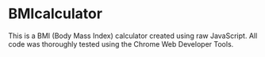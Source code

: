 # BMIcalculator
This is a BMI (Body Mass Index) calculator created using raw JavaScript. All code was thoroughly tested using the Chrome Web Developer Tools.

